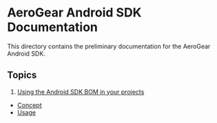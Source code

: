 # AeroGear Android SDK Documentation

This directory contains the preliminary documentation for the AeroGear Android SDK.

## Topics

1. [Using the Android SDK BOM in your projects](./using_the_android_sdk_bom.md)
* [Concept](./using_the_android_sdk_bom.md#Concept)
* [Usage](./using_the_android_sdk_bom.md#Usage)
